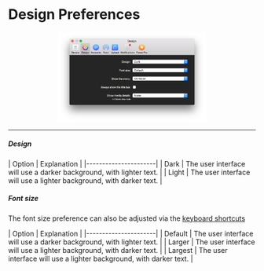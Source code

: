 # Design Preferences

<p style="text-align: center; margin-top: 1em;"><img src="/preferences/assets/design.png" width="60%" height="60%" /></p>

<hr /> 

##### Design

| Option | Explanation |
|----------------------|
| Dark | The user interface will use a darker background, with lighter text. |
| Light | The user interface will use a lighter background, with darker text. |

##### Font size

The font size preference can also be adjusted via the [keyboard shortcuts](/misc/keyboard-shortcuts.md) 

| Option | Explanation |
|----------------------|
| Default | The user interface will use a darker background, with lighter text. |
| Larger | The user interface will use a lighter background, with darker text. |
| Largest | The user interface will use a lighter background, with darker text. |





